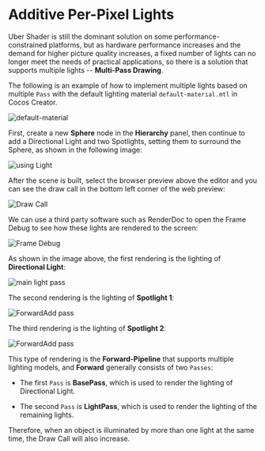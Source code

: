 # Additive Per-Pixel Lights

Uber Shader is still the dominant solution on some performance-constrained platforms, but as hardware performance increases and the demand for higher picture quality increases, a fixed number of lights can no longer meet the needs of practical applications, so there is a solution that supports multiple lights -- **Multi-Pass Drawing**.

The following is an example of how to implement multiple lights based on multiple `Pass` with the default lighting material `default-material.mtl` in Cocos Creator.

![default-material](additivelights/default-material.png)

First, create a new **Sphere** node in the **Hierarchy** panel, then continue to add a Directional Light and two Spotlights, setting them to surround the Sphere, as shown in the following image:

![using Light](additivelights/usingLight.png)

After the scene is built, select the browser preview above the editor and you can see the draw call in the bottom left corner of the web preview:

![Draw Call](additivelights/drawCall.png)

We can use a third party software such as RenderDoc to open the Frame Debug to see how these lights are rendered to the screen:

![Frame Debug](additivelights/debug.png)

As shown in the image above, the first rendering is the lighting of **Directional Light**:

![main light pass](additivelights/pass1.png)

The second rendering is the lighting of **Spotlight 1**:

![ForwardAdd pass](additivelights/pass2.png)

The third rendering is the lighting of **Spotlight 2**:

![ForwardAdd pass](additivelights/pass3.png)

This type of rendering is the **Forward-Pipeline** that supports multiple lighting models, and **Forward** generally consists of two `Passes`:

- The first `Pass` is **BasePass**, which is used to render the lighting of Directional Light.

- The second `Pass` is **LightPass**, which is used to render the lighting of the remaining lights.

Therefore, when an object is illuminated by more than one light at the same time, the Draw Call will also increase.
